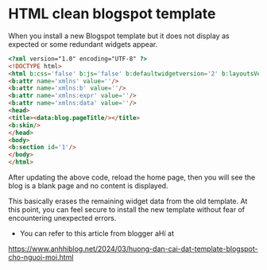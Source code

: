 # HTML clean blogspot template
When you install a new Blogspot template but it does not display as expected or some redundant widgets appear.
```html
<?xml version="1.0" encoding="UTF-8" ?>
<!DOCTYPE html>
<html b:css='false' b:js='false' b:defaultwidgetversion='2' b:layoutsVersion='3'>
<b:attr name='xmlns' value=''/>
<b:attr name='xmlns:b' value=''/>
<b:attr name='xmlns:expr' value=''/>
<b:attr name='xmlns:data' value=''/>
<head>
<title><data:blog.pageTitle/></title>
<b:skin/>
</head>
<body>
<b:section id='1'/>
</body>
</html>
```
After updating the above code, reload the home page, then you will see the blog is a blank page and no content is displayed.

This basically erases the remaining widget data from the old template. At this point, you can feel secure to install the new template without fear of encountering unexpected errors.

* You can refer to this article from blogger aHí at

https://www.anhhiblog.net/2024/03/huong-dan-cai-dat-template-blogspot-cho-nguoi-moi.html
